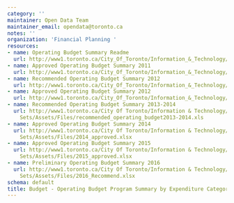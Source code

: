```yaml
---
category: ''
maintainer: Open Data Team
maintainer_email: opendata@toronto.ca
notes: ''
organization: 'Financial Planning '
resources:
- name: Operating Budget Summary Readme
  url: http://www1.toronto.ca/City_Of_Toronto/Information_&_Technology/Open_Data/Data_Sets/Assets/Files/OperatingBudgetSummaryReadme.xls
- name: Approved Operating Budget Summary 2011
  url: http://www1.toronto.ca/City_Of_Toronto/Information_&_Technology/Open_Data/Data_Sets/Assets/Files/ApprovedOperatingBudget2011.zip
- name: Recommended Operating Budget Summary 2012
  url: http://www1.toronto.ca/City_Of_Toronto/Information_&_Technology/Open_Data/Data_Sets/Assets/Files/RecommendedOperatingBudget2012.zip
- name: Approved Operating Budget Summary 2012
  url: http://www1.toronto.ca/City_Of_Toronto/Information_&_Technology/Open_Data/Data_Sets/Assets/Files/ApprovedOperatingBudget2012.zip
- name: Recommended Operating Budget Summary 2013-2014
  url: http://www1.toronto.ca/City Of Toronto/Information & Technology/Open Data/Data
    Sets/Assets/Files/recommended_operating_budget2013-2014.xls
- name: Approved Operating Budget Summary 2014
  url: http://www1.toronto.ca/City Of Toronto/Information & Technology/Open Data/Data
    Sets/Assets/Files/2014_approved.xlsx
- name: Approved Operating Budget Summary 2015
  url: http://www1.toronto.ca/City Of Toronto/Information & Technology/Open Data/Data
    Sets/Assets/Files/2015_approved.xlsx
- name: Preliminary Operating Budget Summary 2016
  url: http://www1.toronto.ca/City Of Toronto/Information & Technology/Open Data/Data
    Sets/Assets/Files/2016_Recommend.xlsx
schema: default
title: Budget - Operating Budget Program Summary by Expenditure Category
---
```

